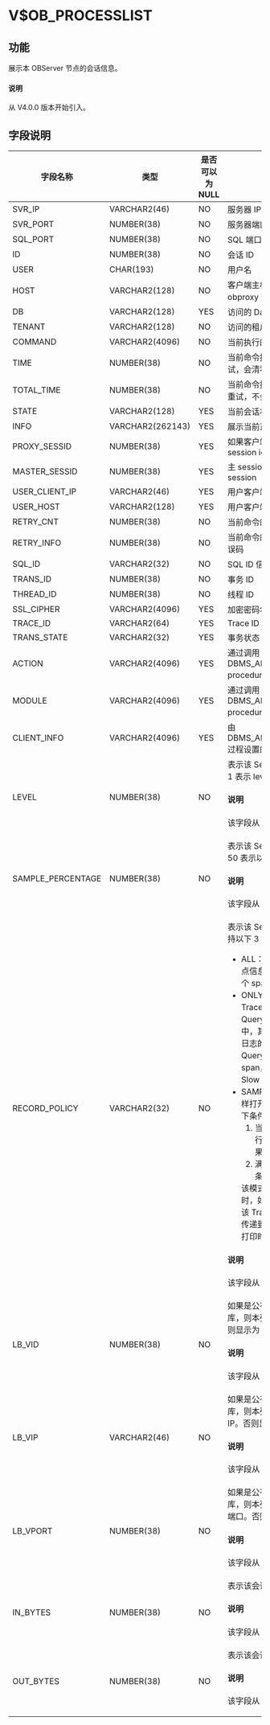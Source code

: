# V$OB_PROCESSLIST

## 功能

展示本 OBServer 节点的会话信息。

<main id="notice" type='explain'>
  <h4>说明</h4>
  <p>从 V4.0.0 版本开始引入。</p>
</main>

## 字段说明

|      字段名称      |        类型        | 是否可以为 NULL |                              描述                              |
|----------------|------------------|------------|--------------------------------------------------------------|
| SVR_IP         | VARCHAR2(46)     | NO         | 服务器 IP 地址                                                    |
| SVR_PORT       | NUMBER(38)       | NO         | 服务器端口号                                                       |
| SQL_PORT       | NUMBER(38)       | NO         | SQL 端口号                                                      |
| ID             | NUMBER(38)       | NO         | 会话 ID                                                        |
| USER           | CHAR(193)        | NO         | 用户名                                                          |
| HOST           | VARCHAR2(128)    | NO         | 客户端主机名称 (如：通过 obproxy 连接则为 obproxy 的 HOST 地址）                |
| DB             | VARCHAR2(128)    | YES        | 访问的 Database 名称                                              |
| TENANT         | VARCHAR2(128)    | NO         | 访问的租户名称                                                      |
| COMMAND        | VARCHAR2(4096)   | NO         | 当前执行的命令类型                                                    |
| TIME           | NUMBER(38)       | NO         | 当前命令执行时间，单位是秒。如果命令发生重试，会清零后重新计算                              |
| TOTAL_TIME     | NUMBER(38)       | NO         | 当前命令执行总时间，单位是秒。如果命令发生重试，不会清零                                 |
| STATE          | VARCHAR2(128)    | YES        | 当前会话状态                                                       |
| INFO           | VARCHAR2(262143) | YES        | 展示当前正在执行的命令                                                  |
| PROXY_SESSID   | NUMBER(38)       | YES        | 如果客户端是 obproxy，本列展示 proxy session id                         |
| MASTER_SESSID  | NUMBER(38)       | YES        | 主 session id，用于串联同一个 SQL 的多个子 session                        |
| USER_CLIENT_IP | VARCHAR2(46)     | YES        | 用户客户端 IP                                                     |
| USER_HOST      | VARCHAR2(128)    | YES        | 用户客户端主机名                                                     |
| RETRY_CNT      | NUMBER(38)       | NO         | 当前命令的重试次数                                                    |
| RETRY_INFO     | NUMBER(38)       | NO         | 当前命令的重试信息，一般为最后一次重试的错误码                                      |
| SQL_ID         | VARCHAR2(32)     | NO         | SQL ID 信息                                                    |
| TRANS_ID       | NUMBER(38)       | NO         | 事务 ID                                                        |
| THREAD_ID      | NUMBER(38)       | NO         | 线程 ID                                                        |
| SSL_CIPHER     | VARCHAR2(4096)   | YES        | 加密密码名称                                                       |
| TRACE_ID       | VARCHAR2(64)     | YES        | Trace ID                                                     |
| TRANS_STATE    | VARCHAR2(32)     | YES        | 事务状态                                                         |
| ACTION         | VARCHAR2(4096)   | YES        | 通过调用 DBMS_APPLICATION_INFO.SET_ACTION procedure 设置的当前执行操作的名称 |
| MODULE         | VARCHAR2(4096)   | YES        | 通过调用 DBMS_APPLICATION_INFO.SET_MODULE procedure 设置的当前执行操作的名称 |
| CLIENT_INFO    | VARCHAR2(4096)   | YES        | 由 DBMS_APPLICATION_INFO.SET_CLIENT_INFO 过程设置的信息              |
| LEVEL | NUMBER(38) | NO | 表示该 Session 的全链路诊断监控级别。例如， 1 表示 level 为 1 的诊断信息<main id="notice" type='explain'><h4>说明</h4><p>该字段从 V4.2.1 版本开始引入</p></main> |
| SAMPLE_PERCENTAGE | NUMBER(38) | NO | 表示该 Session 的全链路诊断采样频率。 例如， 50 表示以 50% 的概率进行诊断信息的采样<main id="notice" type='explain'><h4>说明</h4><p>该字段从 V4.2.1 版本开始引入</p></main> |
| RECORD_POLICY | VARCHAR2(32) | NO | 表示该 Session 的全链路诊断记录策略。主要支持以下 3 种策略：<ul><li>ALL：所有命中采样打开 Trace 的 Trace 打点信息，均打印到日志文件中，并且是在每个 span 结束时，就打印到日志文件中。 </li><li>ONLY_SLOW_QUERY：所有命中采样打开 Trace 的 Trace 打点信息中，属于 Slow Query 的请求 Trace ，会打印到日志文件中，其余均丢弃，对于该打印策略， Trace 日志的打印时机是在请求结束被判定为 Slow Query 后才打印，在 Proxy 中，对于根 span，也就是事务级别的 span，是在发现有 Slow Query 时，才会打印根 span。 </li><li>SAMPLE_AND_SLOW_QUERY：所有命中采样打开 Trace 的 Trace 打点信息中，满足以下条件的 Trace 均打印到日志文件:<ol><li>当使用隐藏配置项 <code>_print_sample_ppm</code> 进行万分之一的概率采样，且只有当采样结果被选中时，才会将其打印到日志中</li><li>满足 ONLY_SLOW_QUERY 模式下打印条件</li></ol>该模式下，日志打印时机也不是在 span 结束时，如果满足条件1，则在客户端就被标记为该 Trace 日志会被强制打印，并且该信息会传递到后面的链路组件：如果满足条件 2，则打印时机与 ONLY_SLOW_QUERY 相同。</li></ul><main id="notice" type='explain'><h4>说明</h4><p>该字段从 V4.2.1 版本开始引入</p></main> |
| LB_VID | NUMBER(38) | NO | 如果是公有云环境上通过负载均衡直接连接数据库，则本列显示的是负载均衡服务的 VPC ID。否则显示为 NULL<main id="notice" type='explain'><h4>说明</h4><p>该字段从 V4.2.1 版本开始引入</p></main> |
| LB_VIP | VARCHAR2(46) | NO | 如果是公有云环境上通过负载均衡直接连接数据库，则本列显示的是客户端连接负载均衡服务的 IP。否则显示为 NULL<main id="notice" type='explain'><h4>说明</h4><p>该字段从 V4.2.1 版本开始引入</p></main> |
| LB_VPORT | NUMBER(38) | NO | 如果是公有云环境上通过负载均衡直接连接数据库，则本列显示的是客户端连接负载均衡服务的端口。否则显示为 NULL<main id="notice" type='explain'><h4>说明</h4><p>该字段从 V4.2.1 版本开始引入</p></main> |
| IN_BYTES | NUMBER(38) | NO | 表示该会话的流入流量，单位为 byte  <main id="notice" type='explain'><h4>说明</h4><p>该字段从 V4.2.1 版本开始引入</p></main> |
| OUT_BYTES | NUMBER(38) | NO | 表示该会话的流出流量，单位为 byte  <main id="notice" type='explain'><h4>说明</h4><p>该字段从 V4.2.1 版本开始引入</p></main> |
